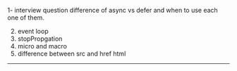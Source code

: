 


1- interview question difference of async vs defer 
and when to use each one of them.

2. event loop
3. stopPropgation
4. micro and macro
5. difference between src and href html


-----------------------------------




































